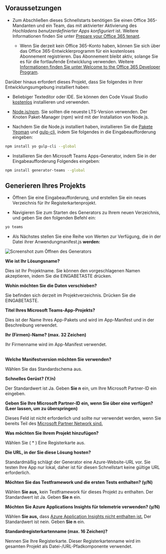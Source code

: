 ## <a name="prerequisites"></a>Voraussetzungen

- Zum Abschließen dieses Schnellstarts benötigen Sie einen Office 365-Mandanten und ein Team, das mit aktivierter Aktivierung des *Hochladens benutzerdefinierter Apps konfiguriert* ist. Weitere Informationen finden Sie unter [Prepare your Office 365 tenant](~/concepts/build-and-test/prepare-your-o365-tenant.md).

  - Wenn Sie derzeit kein Office 365-Konto haben, können Sie sich über das Office 365-Entwicklerprogramm für ein kostenloses Abonnement registrieren. Das Abonnement bleibt aktiv, solange Sie es für die fortlaufende Entwicklung verwenden. Weitere [Informationen finden Sie unter Welcome to the Office 365 Developer Program](https://docs.microsoft.com/office/developer-program/microsoft-365-developer-program).

Darüber hinaus erfordert dieses Projekt, dass Sie folgendes in Ihrer Entwicklungsumgebung installiert haben:

- Beliebiger Texteditor oder IDE. Sie können den Code Visual Studio [kostenlos](https://code.visualstudio.com/download) installieren und verwenden.

- [Node.js/npm](https://nodejs.org/en/). Sie sollten die neueste LTS-Version verwenden. Der Knoten Paket-Manager (npm) wird mit der Installation von Node.js.

- Nachdem Sie die Node.js installiert haben, installieren Sie die [Pakete Yeoman](https://yeoman.io/) und [gulp-cli,](https://www.npmjs.com/package/gulp-cli) indem Sie folgendes in die Eingabeaufforderung eingeben:

```bash
npm install yo gulp-cli --global
```

- Installieren Sie den Microsoft Teams Apps-Generator, indem Sie in der Eingabeaufforderung Folgendes eingeben:

```bash
npm install generator-teams --global
```

## <a name="generate-your-project"></a>Generieren Ihres Projekts

- Öffnen Sie eine Eingabeaufforderung, und erstellen Sie ein neues Verzeichnis für Ihr Registerkartenprojekt.

- Navigieren Sie zum Starten des Generators zu Ihrem neuen Verzeichnis, und geben Sie den folgenden Befehl ein:

```bash
yo teams
```

- Als Nächstes stellen Sie eine Reihe von Werten zur Verfügung, die in der Datei ihrer Anwendungmanifest.js **werden:**

![Screenshot zum Öffnen des Generators](/microsoftteams/platform/assets/images/tab-images/teamsTabScreenshot.PNG)

**Wie ist Ihr Lösungsname?**

Dies ist Ihr Projektname. Sie können den vorgeschlagenen Namen akzeptieren, indem Sie die EINGABETASTE drücken.

**Wohin möchten Sie die Daten verschieben?**

Sie befinden sich derzeit im Projektverzeichnis. Drücken Sie die EINGABETASTE.

**Titel Ihres Microsoft Teams-App-Projekts?**

Dies ist der Name Ihres App-Pakets und wird im App-Manifest und in der Beschreibung verwendet.

**Ihr (Firmen)-Name? (max. 32 Zeichen)**

Ihr Firmenname wird im App-Manifest verwendet.

<br>**Welche Manifestversion möchten Sie verwenden?**

Wählen Sie das Standardschema aus.

**Schnelles Gerüst? (Y/n)**

Der Standardwert ist Ja. Geben **Sie n** ein, um Ihre Microsoft Partner-ID ein eingeben.

**Geben Sie Ihre Microsoft Partner-ID ein, wenn Sie über eine verfügen? (Leer lassen, um zu überspringen)**

Dieses Feld ist nicht erforderlich und sollte nur verwendet werden, wenn Sie bereits Teil des [Microsoft Partner Network sind.](https://partner.microsoft.com)

**Was möchten Sie Ihrem Projekt hinzufügen?**

Wählen Sie ( &ast; ) Eine Registerkarte aus.

**Die URL, in der Sie diese Lösung hosten?**

Standardmäßig schlägt der Generator eine Azure-Website-URL vor. Sie testen Ihre App nur lokal, daher ist für diesen Schnellstart keine gültige URL erforderlich.

**Möchten Sie das Testframework und die ersten Tests enthalten? (y/N)**

Wählen **Sie aus,** kein Testframework für dieses Projekt zu enthalten. Der Standardwert ist Ja. Geben **Sie n** ein.

**Möchten Sie Azure Applications Insights für telemetrie verwenden? (y/N)**

Wählen **Sie aus,** dass [Azure Application Insights nicht enthalten ist.](/azure-docs/articles/azure-monitor/app/app-insights-overview.md) Der Standardwert ist nein. Geben **Sie n** ein.

**Standardregisterkartenname (max. 16 Zeichen)?**

Nennen Sie Ihre Registerkarte. Dieser Registerkartenname wird im gesamten Projekt als Datei-/URL-Pfadkomponente verwendet.
